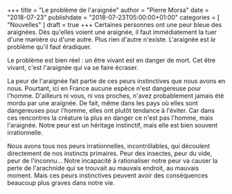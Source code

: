 +++
title      = "Le problème de l'araignée"
author     = "Pierre Morsa"
date        = "2018-07-23"
publishdate = "2018-07-23T05:00:00+01:00" 
categories = [ "Nouvelles" ]
draft      = true
+++
Certaines personnes ont une peur bleue des araignées. Dès qu'elles voient une araignée, il faut immédiatement la tuer d'une manière ou d'une autre. Plus rien d'autre n'existe. L'araignée est *le* problème qu'il faut éradiquer.

Le problème est bien réel : un être vivant est en danger de mort. Cet être vivant, c'est l'araignée qui va se faire écraser.

La peur de l'araignée fait partie de ces peurs instinctives que nous avons en nous. Pourtant, ici en France aucune espèce n'est dangereuse pour l'homme. D'ailleurs ni vous, ni vos proches, n'avez probablement jamais été mordu par une araignée. De fait, même dans les pays où elles sont dangereuses pour l'homme, elles ont plutôt tendance à l'éviter. Car dans ces rencontres la créature la plus en danger ce n'est pas l'homme, mais l'araignée. Notre peur est un héritage instinctif, mais elle est bien souvent irrationnelle.

Nous avons tous nos peurs irrationnelles, incontrôlables, qui découlent directement de nos instincts primaires. Peur des insectes, peur du vide, peur de l'inconnu... Notre incapacité à rationaliser notre peur va causer la perte de l'arachnide qui se trouvait au mauvais endroit, au mauvais moment. Mais ces peurs instinctives peuvent avoir des conséquences beaucoup plus graves dans notre vie.

